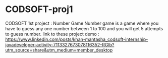 # CODSOFT-proj1
CODSOFT 1st project : Number Game
Number game is a game where you have to guess any one number between 1 to 100 and you will get 5 attempts to guess number.
link to these project demo : https://www.linkedin.com/posts/khan-mantasha_codsoft-internship-javadeveloper-activity-7113327673078116352-RGlb?utm_source=share&utm_medium=member_desktop
